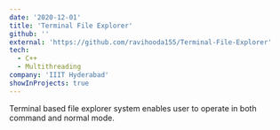 ```yaml
---
date: '2020-12-01'
title: 'Terminal File Explorer'
github: ''
external: 'https://github.com/ravihooda155/Terminal-File-Explorer'
tech:
  - C++
  - Multithreading
company: 'IIIT Hyderabad'
showInProjects: true
---
```


Terminal based file explorer system enables user to operate in both command and normal mode.
